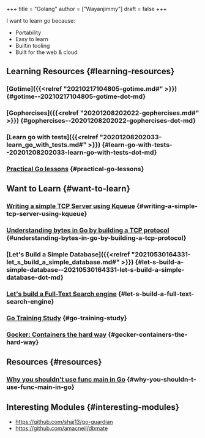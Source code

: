 +++
title = "Golang"
author = ["Wayanjimmy"]
draft = false
+++

I want to learn go because:

-   Portability
-   Easy to learn
-   Builtin tooling
-   Built for the web & cloud


## Learning Resources {#learning-resources}


### [Gotime]({{<relref "20210217104805-gotime.md#" >}}) {#gotime--20210217104805-gotime-dot-md}


### [Gophercises]({{<relref "20201208202022-gophercises.md#" >}}) {#gophercises--20201208202022-gophercises-dot-md}


### [Learn go with tests]({{<relref "20201208202033-learn_go_with_tests.md#" >}}) {#learn-go-with-tests--20201208202033-learn-go-with-tests-dot-md}


### [Practical Go lessons](https://www.practical-go-lessons.com/) {#practical-go-lessons}


## Want to Learn {#want-to-learn}


### [Writing a simple TCP Server using Kqueue](https://dev.to/frosnerd/writing-a-simple-tcp-server-using-kqueue-cah) {#writing-a-simple-tcp-server-using-kqueue}


### [Understanding bytes in Go by building a TCP protocol](https://ieftimov.com/post/understanding-bytes-golang-build-tcp-protocol/) {#understanding-bytes-in-go-by-building-a-tcp-protocol}


### [Let's Build a Simple Database]({{<relref "20210530164331-let_s_build_a_simple_database.md#" >}}) {#let-s-build-a-simple-database--20210530164331-let-s-build-a-simple-database-dot-md}


### [Let's build a Full-Text Search engine](https://artem.krylysov.com/blog/2020/07/28/lets-build-a-full-text-search-engine/) {#let-s-build-a-full-text-search-engine}


### [Go Training Study](https://github.com/ardanlabs/gotraining-studyguide) {#go-training-study}


### [Gocker: Containers the hard way](https://unixism.net/2020/06/containers-the-hard-way-gocker-a-mini-docker-written-in-go/) {#gocker-containers-the-hard-way}


## Resources {#resources}


### [Why you shouldn't use func main in Go](https://pace.dev/blog/2020/02/12/why-you-shouldnt-use-func-main-in-golang-by-mat-ryer.html) {#why-you-shouldn-t-use-func-main-in-go}


## Interesting Modules {#interesting-modules}

-   <https://github.com/shaj13/go-guardian>
-   <https://github.com/amacneil/dbmate>
